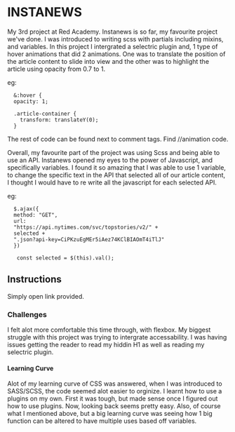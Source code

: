 # INSTANEWS

My 3rd project at Red Academy. Instanews is so far, my favourite project we've done. I was introduced to writing scss with partials including mixins, and variables. In this project I intergrated a selectric plugin and, 1 type of hover animations that did 2 animations. One was to translate the position of the article content to slide into view and the other was to highlight the article using opacity from 0.7 to 1.

eg:

      &:hover {
      opacity: 1;

      .article-container {
        transform: translateY(0);
      }

The rest of code can be found next to comment tags.
Find //animation code.

Overall, my favourite part of the project was using Scss and being able to use an API. Instanews opened my eyes to the power of Javascript, and specifically variables. I found it so amazing that I was able to use 1 variable, to change the specific text in the API that selected all of our article content, I thought I would have to re write all the javascript for each selected API.

eg:

      $.ajax({
      method: "GET",
      url:
      "https://api.nytimes.com/svc/topstories/v2/" +
      selected +
      ".json?api-key=CiPKzuEgMEr5iAez74KClBIAOmT4iTlJ"
      })

       const selected = $(this).val();

## Instructions

Simply open link provided.

### Challenges

I felt alot more comfortable this time through, with flexbox. My biggest struggle with this project was trying to intergrate accessability. I was having issues getting the reader to read my hiddin H1 as well as reading my selectric plugin.

#### Learning Curve

Alot of my learning curve of CSS was answered, when I was introduced to SASS/SCSS, the code seemed alot easier to orginize. I learnt how to use a plugins on my own. First it was tough, but made sense once I figured out how to use plugins. Now, looking back seems pretty easy. Also, of course what I mentioned above, but a big learning curve was seeing how 1 big function can be altered to have multiple uses based off variables.
